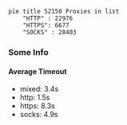 
```mermaid
pie title 52150 Proxies in list
    "HTTP" : 22976
    "HTTPS": 6677
    "SOCKS" : 28403
```

### Some Info
#### Average Timeout

- mixed: 3.4s
- http: 1.5s
- https: 8.3s
- socks: 4.9s